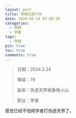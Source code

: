 ```yaml
---
layout: post
title: 导随记录776
date: 2024-02-24 07:09:36
categories:
  - 导随
  - 学者
tags:
  - 导随
pin: true
toc: true
comments: true
---
```

> 日期：2024.2.24
>
> 等级：79
>
> 副本：伪造天界格鲁格火山
>
> 职业：学者

感觉已经不怕用学者打伪造天界了。